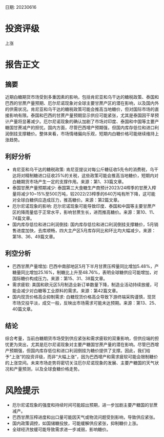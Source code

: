 
日期: 20230616

# 投资评级

上涨

# 报告正文

## 摘要

近期白糖期货市场受到多重因素的影响，包括肯尼亚和乌干达的糖税政策、泰国和巴西的甘蔗产量预期、厄尔尼诺现象对全球主要甘蔗产区的潜在影响，以及国内外的供需状况。肯尼亚和乌干达的糖税政策可能会推高当地糖价，但对国际市场的直接影响有限。泰国和巴西的甘蔗产量预期显示供应可能紧张，尤其是泰国因干旱预计产量将显著减少。厄尔尼诺现象的确认加剧了市场对印度、泰国和中国等主要产糖国甘蔗减产的担忧。国内方面，尽管巴西增产预期强，但国内库存低位和进口利润倒挂支撑糖价。整体来看，市场情绪偏向乐观，短期内白糖价格可能继续维持上涨趋势。

## 利好分析

* 肯尼亚和乌干达的糖税政策: 肯尼亚提议对每公斤糖征收5先令的消费税，乌干达将对精制糖进口征收25%的关税，这些政策可能会推高当地糖价，短期内对白糖期货市场产生一定的支撑作用。来源：第1、33篇文章。
* 泰国甘蔗产量预期减少: 泰国第三大食糖生产商预计2023/24榨季的甘蔗入榨量将减少10~15%至500万吨，较2022/23榨季的640万吨有所下降，这可能对全球白糖供应造成压力，推高糖价。来源：第2篇文章。
* 厄尔尼诺现象的影响: 厄尔尼诺现象可能导致印度、泰国和中国等主要甘蔗产区的降雨量低于正常水平，影响甘蔗生长，进而推高糖价。来源：第10、11、74篇文章。
* 国内库存低位和进口利润倒挂: 国内库存低位和进口利润倒挂支撑糖价，5月销售进度加快，去库顺畅，四大主产区5月库存同比和环比均大幅减少。来源：第18、36、49篇文章。

## 利空分析

* 巴西甘蔗产量增加: 巴西中南部地区5月下半月甘蔗压榨量同比增加5.48%，产糖量同比增加25.16%，制糖比上升至48.76%，表明全球糖供应可能增加，对国际糖价构成压力。来源：第15、31、38篇文章。
* 需求疲软: 美国和欧元区5月制造业新订单数量下降，制造业活动持续放缓，可能会减少对白糖等工业原料的需求。来源：第42篇文章。
* 国内现货价格高企抑制需求: 白糖现货价格高企导致下游终端采购谨慎，现货市场交投平淡，成交一般，反映出市场需求可能未达预期。来源：第13、25、40篇文章。

## 结论

综合考量，当前白糖期货市场受到供应紧张和需求疲软的双重影响，但供应端的担忧更为突出，尤其是厄尔尼诺现象对主要产糖国甘蔗产量的潜在影响。尽管巴西增产预期强，但国内库存低位和进口利润倒挂为糖价提供了支撑。因此，我们给予“上涨”的投资评级，而非“大幅上涨”，因为巴西增产和需求疲软可能会限制糖价的上涨空间。未来市场走势将密切关注厄尔尼诺现象的发展、主要产糖国的天气状况和产量预测，以及全球食糖价格走势。

# 风险提示

* 厄尔尼诺现象的强度和持续时间可能超出预期，进一步加剧主要产糖国的甘蔗减产。
* 巴西甘蔗压榨进度和出口量可能因天气或物流问题受到影响，导致供应紧张。
* 国内政策调控，如国储糖投放，可能缓解供应紧张，抑制糖价上涨。
* 全球经济放缓可能导致需求进一步减弱，影响糖价。
